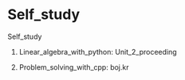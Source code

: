# Self_study

Self_study

1. Linear_algebra_with_python: Unit_2_proceeding

2. Problem_solving_with_cpp: boj.kr
